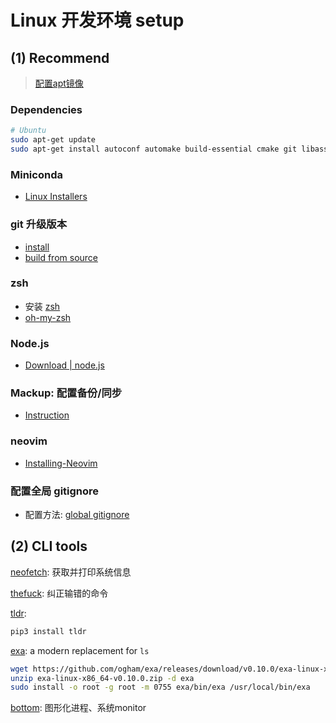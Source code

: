 # Linux 开发环境 setup

## (1) Recommend

> [配置apt镜像](https://mirrors.tuna.tsinghua.edu.cn/help/ubuntu/)

### Dependencies

```bash
# Ubuntu
sudo apt-get update
sudo apt-get install autoconf automake build-essential cmake git libass-dev libbz2-dev libfontconfig1-dev libfreetype6-dev libfribidi-dev libharfbuzz-dev libjansson-dev liblzma-dev libmp3lame-dev libogg-dev libopus-dev libsamplerate-dev libspeex-dev libtheora-dev libtool libtool-bin libvorbis-dev libx264-dev libxml2-dev m4 make nasm patch pkg-config tar yasm zlib1g-dev python python3 python3-pip python3-dev python3-setuptools zip
```

### Miniconda

- [Linux Installers](https://docs.conda.io/en/latest/miniconda.html#linux-installers)

### git 升级版本

- [install](https://git-scm.com/download/linux)
- [build from source](https://git-scm.com/book/en/v2/Getting-Started-Installing-Git)

### zsh

- 安装 [zsh](https://www.zsh.org/)
- [oh-my-zsh](https://github.com/Maoxie/Notes/blob/master/docs/Skills/Linux/zsh%E5%B8%B8%E7%94%A8%E6%8F%92%E4%BB%B6.md)

### Node.js

- [Download | node.js](https://nodejs.org/en/download/)

### Mackup: 配置备份/同步

- [Instruction](https://github.com/Maoxie/Notes/blob/master/docs/Skills/Linux/Mackup%20%E5%90%8C%E6%AD%A5linux%E9%85%8D%E7%BD%AE.md)

### neovim

- [Installing-Neovim](https://github.com/neovim/neovim/wiki/Installing-Neovim#ubuntu)

### 配置全局 gitignore

- 配置方法: [global gitignore](https://github.com/Maoxie/Notes/blob/master/docs/Skills/Git/global%20gitignore.md)

## (2) CLI tools

[neofetch](https://github.com/dylanaraps/neofetch): 获取并打印系统信息

[thefuck](https://github.com/nvbn/thefuck#installation): 纠正输错的命令

[tldr](https://github.com/tldr-pages/tldr#how-do-i-use-it):

```bash
pip3 install tldr
```

[exa](https://the.exa.website/install/linux): a modern replacement for `ls`

```bash
wget https://github.com/ogham/exa/releases/download/v0.10.0/exa-linux-x86_64-v0.10.0.zip
unzip exa-linux-x86_64-v0.10.0.zip -d exa
sudo install -o root -g root -m 0755 exa/bin/exa /usr/local/bin/exa
```

[bottom](https://github.com/ClementTsang/bottom?ref=itsfoss.com#debianubuntu): 图形化进程、系统monitor
